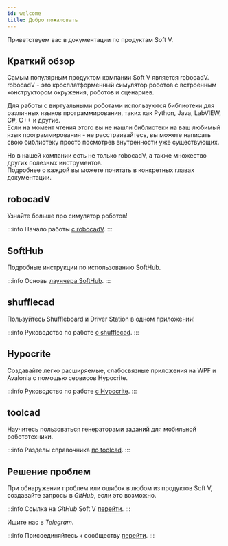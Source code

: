 ```yaml
---
id: welcome
title: Добро пожаловать
---
```


Приветствуем вас в документации по продуктам Soft V.

## Краткий обзор  
Самым популярным продуктом компании Soft V является robocadV.  
robocadV - это кросплатформенный симулятор роботов с встроенным конструктором окружения, роботов и сценариев.  

Для работы с виртуальными роботами используются библиотеки для различных языков программирования, таких как Python, Java, LabVIEW, C#, C++ и другие.   
Если на момент чтения этого вы не нашли библиотеки на ваш любимый язык программирования - не расстраивайтесь, вы можете написать свою библиотеку просто посмотрев внутренности уже существующих.

Но в нашей компании есть не только robocadV, а также множество других полезных инструментов.  
Подробнее о каждой вы можете почитать в конкретных главах документации.

## robocadV

Узнайте больше про симулятор роботов!

:::info
Начало работы [с robocadV](get-started).
:::

<XpfAd/>

## SoftHub

Подробные инструкции по использованию SoftHub.

:::info
Основы [лаунчера SoftHub](basics).
:::

## shufflecad

Пользуйтесь Shuffleboard и Driver Station в одном приложении!

:::info
Руководство по работе [с shufflecad](get-started/wpf).
:::

## Hypocrite

Создавайте легко расширяемые, слабосвязные приложения на WPF и Avalonia с помощью сервисов Hypocrite.

:::info
Руководство по работе [с Hypocrite](get-started/wpf).
:::

## toolcad  

Научитесь пользоваться генераторами заданий для мобильной робототехники.

:::info
Разделы справочника [по toolcad](reference).
:::

## Решение проблем

При обнаружении проблем или ошибок в любом из продуктов Soft V, создавайте запросы в _GitHub_, если это возможно.

:::info
Ссылка на _GitHub_ Soft V [перейти](https://github.com/Soft-V).
:::

Ищите нас в _Telegram_.

:::info
Присоединяйтесь к сообществу [перейти](community.md).
:::
